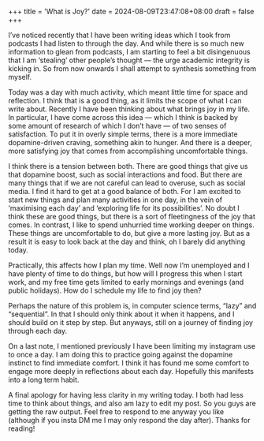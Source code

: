 +++
title = 'What is Joy?'
date = 2024-08-09T23:47:08+08:00
draft = false
+++

I’ve noticed recently that I have been writing ideas which I took from podcasts I had listen to through the day. And while there is so much new information to glean from podcasts, I am starting to feel a bit disingenuous that I am ‘stealing’ other people’s thought — the urge academic integrity is kicking in. So from now onwards I shall attempt to synthesis something from myself.

Today was a day with much activity, which meant little time for space and reflection. I think that is a good thing, as it limits the scope of what I can write about. Recently I have been thinking about what brings joy in my life. In particular, I have come across this idea — which I think is backed by some amount of research of which I don’t have — of two senses of satisfaction. To put it in overly simple terms, there is a more immediate dopamine-driven craving, something akin to hunger. And there is a deeper, more satisfying joy that comes from accomplishing uncomfortable things.

I think there is a tension between both. There are good things that give us that dopamine boost, such as social interactions and food. But there are many things that if we are not careful can lead to overuse, such as social media. I find it hard to get at a good balance of both. For I am excited to start new things and plan many activities in one day, in the vein of ‘maximising each day’ and ‘exploring life for its possibilities’. No doubt I think these are good things, but there is a sort of fleetingness of the joy that comes. In contrast, I like to spend unhurried time working deeper on things. These things are uncomfortable to do, but give a more lasting joy. But as a result it is easy to look back at the day and think, oh I barely did anything today.

Practically, this affects how I plan my time. Well now I’m unemployed and I have plenty of time to do things, but how will I progress this when I start work, and my free time gets limited to early mornings and evenings (and public holidays). How do I schedule my life to find joy then?

Perhaps the nature of this problem is, in computer science terms, “lazy” and “sequential”. In that I should only think about it when it happens, and I should build on it step by step. But anyways, still on a journey of finding joy through each day.

On a last note, I mentioned previously I have been limiting my instagram use to once a day. I am doing this to practice going against the dopamine instinct to find immediate comfort. I think it has found me some comfort to engage more deeply in reflections about each day. Hopefully this manifests into a long term habit.

A final apology for having less clarity in my writing today. I both had less time to think about things, and also am lazy to edit my post. So you guys are getting the raw output. Feel free to respond to me anyway you like (although if you insta DM me I may only respond the day after). Thanks for reading!
